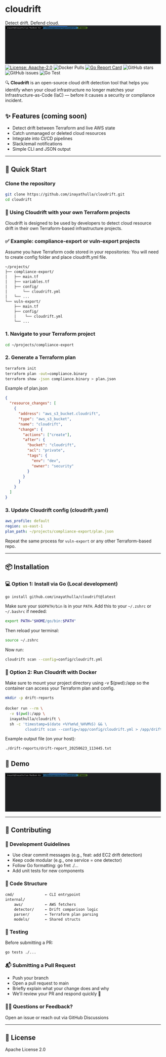 # cloudrift
Detect drift. Defend cloud.
![initial-demo.gif](assets/initial-demo.gif)
[![License: Apache-2.0](https://img.shields.io/badge/License-Apache_2.0-blue.svg)](LICENSE)
![Docker Pulls](https://img.shields.io/docker/pulls/inayathulla/cloudrift)
[![Go Report Card](https://goreportcard.com/badge/github.com/inayathulla/cloudrift)](https://goreportcard.com/report/github.com/inayathulla/cloudrift)
![GitHub stars](https://img.shields.io/github/stars/inayathulla/cloudrift?style=social)
![GitHub issues](https://img.shields.io/github/issues/inayathulla/cloudrift)
![Go Test](https://github.com/inayathulla/cloudrift/actions/workflows/tests.yml/badge.svg)

🔍 **Cloudrift** is an open-source cloud drift detection tool that helps you identify when your cloud infrastructure no longer matches your Infrastructure-as-Code (IaC) — before it causes a security or compliance incident.

## ✨ Features (coming soon)
- Detect drift between Terraform and live AWS state
- Catch unmanaged or deleted cloud resources
- Integrate into CI/CD pipelines
- Slack/email notifications
- Simple CLI and JSON output

---
## 🚀 Quick Start
### Clone the repository
```bash
git clone https://github.com/inayathulla/cloudrift.git
cd cloudrift
```
### 🔁 Using Cloudrift with your own Terraform projects

Cloudrift is designed to be used by developers to detect cloud resource drift in their own Terraform-based infrastructure projects.

### ✅ Example: compliance-export or vuln-export projects

Assume you have Terraform code stored in your repositories:
You will need to create config folder and place cloudrift.yml file.

```
~/projects/
├── compliance-export/
│   ├── main.tf
│   ├── variables.tf
│   ├── config/
│       └── cloudrift.yml
│   └── ...
└── vuln-export/
    ├── main.tf
    ├── config/
    │    └── cloudrift.yml
    └── ...
```
### 1. Navigate to your Terraform project
```bash
cd ~/projects/compliance-export
```

### 2. Generate a Terraform plan
```bash
terraform init
terraform plan -out=compliance.binary
terraform show -json compliance.binary > plan.json
```
Example of plan.json 
```json
{
  "resource_changes": [
    {
      "address": "aws_s3_bucket.cloudrift",
      "type": "aws_s3_bucket",
      "name": "cloudrift",
      "change": {
        "actions": ["create"],
        "after": {
          "bucket": "cloudrift",
          "acl": "private",
          "tags": {
            "env": "dev",
            "owner": "security"
          }
        }
      }
    }
  ]
}

```

### 3. Update Cloudrift config (cloudrift.yaml)
```yaml
aws_profile: default
region: us-east-1
plan_path: ~/projects/compliance-export/plan.json
```

Repeat the same process for `vuln-export` or any other Terraform-based repo.

---

## 📦 Installation

### 💻 Option 1: Install via Go (Local development)
```bash
go install github.com/inayathulla/cloudrift@latest
```
Make sure your `$GOPATH/bin` is in your `PATH`. Add this to your `~/.zshrc` or `~/.bashrc` if needed:
```bash
export PATH="$HOME/go/bin:$PATH"
```
Then reload your terminal:
```bash
source ~/.zshrc
```
Now run:
```bash
cloudrift scan --config=config/cloudrift.yml
```

### 🐳 Option 2: Run Cloudrift with Docker
Make sure to mount your project directory using -v $(pwd):/app so the container can access your Terraform plan and config.
```bash
mkdir -p drift-reports

docker run --rm \
  -v $(pwd):/app \
  inayathulla/cloudrift \
  sh -c 'timestamp=$(date +%Y%m%d_%H%M%S) && \
         cloudrift scan --config=/app/config/cloudrift.yml > /app/drift-reports/drift-report_$timestamp.txt'

```
Example output file (on your host):
```
./drift-reports/drift-report_20250623_113445.txt
```
## 📸 Demo
![initial-demo.gif](assets/initial-demo.gif)

---
## 🤝 Contributing

### 🧪 Development Guidelines
- Use clear commit messages (e.g., feat: add EC2 drift detection)
- Keep code modular (e.g., one service = one detector)
- Follow Go formatting: go fmt ./...
- Add unit tests for new components

### 📁 Code Structure
    cmd/              ← CLI entrypoint 
    internal/
        aws/          ← AWS fetchers
        detector/     ← Drift comparison logic
        parser/       ← Terraform plan parsing
        models/       ← Shared structs

### 🧪 Testing
Before submitting a PR:
```bash
go tests ./...
```
### 📬 Submitting a Pull Request
- Push your branch
- Open a pull request to main
- Briefly explain what your change does and why
- We'll review your PR and respond quickly 🙌

### 🙋‍♂️ Questions or Feedback?
Open an issue or reach out via GitHub Discussions

---

## 📝 License
Apache License 2.0
